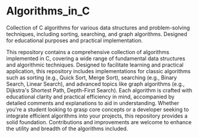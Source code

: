 # Algorithms_in_C
Collection of C algorithms for various data structures and problem-solving techniques, including sorting, searching, and graph algorithms. Designed for educational purposes and practical implementation.

This repository contains a comprehensive collection of algorithms implemented in C, covering a wide range of fundamental data structures and algorithmic techniques. Designed to facilitate learning and practical application, this repository includes implementations for classic algorithms such as sorting (e.g., Quick Sort, Merge Sort), searching (e.g., Binary Search, Linear Search), and advanced topics like graph algorithms (e.g., Dijkstra's Shortest Path, Depth-First Search). Each algorithm is crafted with educational clarity and practical efficiency in mind, accompanied by detailed comments and explanations to aid in understanding. Whether you're a student looking to grasp core concepts or a developer seeking to integrate efficient algorithms into your projects, this repository provides a solid foundation. Contributions and improvements are welcome to enhance the utility and breadth of the algorithms included.